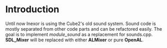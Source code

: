 # Introduction
Until now Inexor is using the Cube2's old sound system. Sound code is mostly separated from other code parts and can be refactored easily. The goal is to implement *module_sound* as a replacement for sounds.cpp. **SDL_Mixer** will be replaced with either **ALMixer** or pure **OpenAL**.